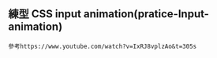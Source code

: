 ## 練型 CSS input animation(pratice-Input-animation)

    參考https://www.youtube.com/watch?v=IxRJ8vplzAo&t=305s
